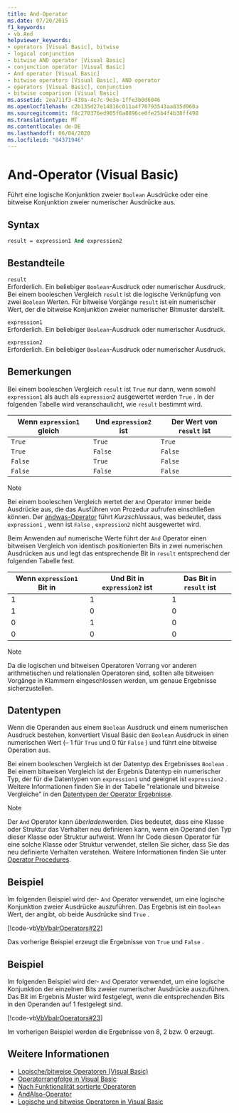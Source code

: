 ```yaml
---
title: And-Operator
ms.date: 07/20/2015
f1_keywords:
- vb.And
helpviewer_keywords:
- operators [Visual Basic], bitwise
- logical conjunction
- bitwise AND operator [Visual Basic]
- conjunction operator [Visual Basic]
- And operator [Visual Basic]
- bitwise operators [Visual Basic], AND operator
- operators [Visual Basic], conjunction
- bitwise comparison [Visual Basic]
ms.assetid: 2ea711f3-439a-4c7c-9e3a-1ffe3b0d6046
ms.openlocfilehash: c2b135d27e14816c011a4f70793543aa835d960a
ms.sourcegitcommit: f8c270376ed905f6a8896ce0fe25b4f4b38ff498
ms.translationtype: MT
ms.contentlocale: de-DE
ms.lasthandoff: 06/04/2020
ms.locfileid: "84371946"
---
```

# <a name="and-operator-visual-basic"></a>And-Operator (Visual Basic)
Führt eine logische Konjunktion zweier `Boolean` Ausdrücke oder eine bitweise Konjunktion zweier numerischer Ausdrücke aus.  
  
## <a name="syntax"></a>Syntax  
  
```vb  
result = expression1 And expression2  
```  
  
## <a name="parts"></a>Bestandteile  
 `result`  
 Erforderlich. Ein beliebiger `Boolean`-Ausdruck oder numerischer Ausdruck. Bei einem booleschen Vergleich `result` ist die logische Verknüpfung von zwei `Boolean` Werten. Für bitweise Vorgänge `result` ist ein numerischer Wert, der die bitweise Konjunktion zweier numerischer Bitmuster darstellt.  
  
 `expression1`  
 Erforderlich. Ein beliebiger `Boolean`-Ausdruck oder numerischer Ausdruck.  
  
 `expression2`  
 Erforderlich. Ein beliebiger `Boolean`-Ausdruck oder numerischer Ausdruck.  
  
## <a name="remarks"></a>Bemerkungen  
 Bei einem booleschen Vergleich `result` ist `True` nur dann, wenn sowohl `expression1` als auch als `expression2` ausgewertet werden `True` . In der folgenden Tabelle wird veranschaulicht, wie `result` bestimmt wird.  
  
|Wenn `expression1` gleich |Und `expression2` ist|Der Wert von `result` ist|  
|-------------------------|--------------------------|------------------------------|  
|`True`|`True`|`True`|  
|`True`|`False`|`False`|  
|`False`|`True`|`False`|  
|`False`|`False`|`False`|  
  
> [!NOTE]
> Bei einem booleschen Vergleich wertet der `And` Operator immer beide Ausdrücke aus, die das Ausführen von Prozedur aufrufen einschließen können. Der [andwas-Operator](andalso-operator.md) führt *Kurzschluss*aus, was bedeutet, dass `expression1` , wenn ist `False` , `expression2` nicht ausgewertet wird.  
  
 Beim Anwenden auf numerische Werte führt der `And` Operator einen bitweisen Vergleich von identisch positionierten Bits in zwei numerischen Ausdrücken aus und legt das entsprechende Bit in `result` entsprechend der folgenden Tabelle fest.  
  
|Wenn `expression1` Bit in|Und Bit in `expression2` ist|Das Bit in `result` ist|  
|--------------------------------|---------------------------------|----------------------------|  
|1|1|1|  
|1|0|0|  
|0|1|0|  
|0|0|0|  
  
> [!NOTE]
> Da die logischen und bitweisen Operatoren Vorrang vor anderen arithmetischen und relationalen Operatoren sind, sollten alle bitweisen Vorgänge in Klammern eingeschlossen werden, um genaue Ergebnisse sicherzustellen.  
  
## <a name="data-types"></a>Datentypen  
 Wenn die Operanden aus einem `Boolean` Ausdruck und einem numerischen Ausdruck bestehen, konvertiert Visual Basic den `Boolean` Ausdruck in einen numerischen Wert (– 1 für `True` und 0 für `False` ) und führt eine bitweise Operation aus.  
  
 Bei einem booleschen Vergleich ist der Datentyp des Ergebnisses `Boolean` . Bei einem bitweisen Vergleich ist der Ergebnis Datentyp ein numerischer Typ, der für die Datentypen von `expression1` und geeignet ist `expression2` . Weitere Informationen finden Sie in der Tabelle "relationale und bitweise Vergleiche" in den [Datentypen der Operator Ergebnisse](data-types-of-operator-results.md).  
  
> [!NOTE]
> Der `And` Operator kann *überladen*werden. Dies bedeutet, dass eine Klasse oder Struktur das Verhalten neu definieren kann, wenn ein Operand den Typ dieser Klasse oder Struktur aufweist. Wenn Ihr Code diesen Operator für eine solche Klasse oder Struktur verwendet, stellen Sie sicher, dass Sie das neu definierte Verhalten verstehen. Weitere Informationen finden Sie unter [Operator Procedures](../../programming-guide/language-features/procedures/operator-procedures.md).  
  
## <a name="example"></a>Beispiel  
 Im folgenden Beispiel wird der- `And` Operator verwendet, um eine logische Konjunktion zweier Ausdrücke auszuführen. Das Ergebnis ist ein `Boolean` Wert, der angibt, ob beide Ausdrücke sind `True` .  
  
 [!code-vb[VbVbalrOperators#22](~/samples/snippets/visualbasic/VS_Snippets_VBCSharp/VbVbalrOperators/VB/Class1.vb#22)]  
  
 Das vorherige Beispiel erzeugt die Ergebnisse von `True` und `False` .  
  
## <a name="example"></a>Beispiel  
 Im folgenden Beispiel wird der- `And` Operator verwendet, um eine logische Konjunktion der einzelnen Bits zweier numerischer Ausdrücke auszuführen. Das Bit im Ergebnis Muster wird festgelegt, wenn die entsprechenden Bits in den Operanden auf 1 festgelegt sind.  
  
 [!code-vb[VbVbalrOperators#23](~/samples/snippets/visualbasic/VS_Snippets_VBCSharp/VbVbalrOperators/VB/Class1.vb#23)]  
  
 Im vorherigen Beispiel werden die Ergebnisse von 8, 2 bzw. 0 erzeugt.  
  
## <a name="see-also"></a>Weitere Informationen

- [Logische/bitweise Operatoren (Visual Basic)](logical-bitwise-operators.md)
- [Operatorrangfolge in Visual Basic](operator-precedence.md)
- [Nach Funktionalität sortierte Operatoren](operators-listed-by-functionality.md)
- [AndAlso-Operator](andalso-operator.md)
- [Logische und bitweise Operatoren in Visual Basic](../../programming-guide/language-features/operators-and-expressions/logical-and-bitwise-operators.md)
